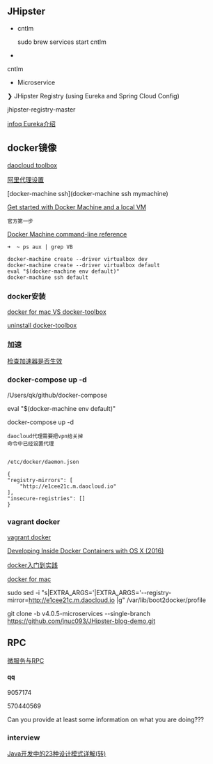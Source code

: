 ## JHipster

*	cntlm

	sudo brew services start cntlm

*

cntlm

*	Microservice

❯ JHipster Registry (using Eureka and Spring Cloud Config)

jhipster-registry-master

[infoq Eureka介绍](http://www.infoq.com/cn/news/2012/09/Eureka)

## docker镜像

[daocloud toolbox](https://get.daocloud.io/toolbox/)

[阿里代理设置](https://talk.ninghao.net/t/docker/3771)

[docker-machine ssh](docker-machine ssh mymachine)

[Get started with Docker Machine and a local VM](https://docs.docker.com/machine/get-started/)

	官方第一步
	
[Docker Machine command-line reference](https://docs.docker.com/machine/reference/)	

```
➜  ~ ps aux | grep VB

docker-machine create --driver virtualbox dev
docker-machine create --driver virtualbox default
eval "$(docker-machine env default)"
docker-machine ssh default
```

### docker安装

[docker for mac VS docker-toolbox](https://docs.docker.com/docker-for-mac/docker-toolbox/)

[uninstall docker-toolbox](https://docs.docker.com/toolbox/toolbox_install_mac/#how-to-uninstall-toolbox)

### 加速

[检查加速器是否生效
](https://yeasy.gitbooks.io/docker_practice/content/install/mirror.html)

### docker-compose up -d


/Users/qk/github/docker-compose

eval "$(docker-machine env default)"

docker-compose up -d

	daocloud代理需要把vpn给关掉
	命令中已经设置代理
	
	
	/etc/docker/daemon.json
	
	{
    "registry-mirrors": [
        "http://e1cee21c.m.daocloud.io"
    ],
    "insecure-registries": []
	}


### vagrant docker

[vagrant docker](http://wiki.11ten.net/Docker/%E5%9C%A8-os-x-%E4%B8%8A%E4%BD%BF%E7%94%A8-vagrant-%E5%92%8C-docker.html)

[Developing Inside Docker Containers with OS X (2016)](https://hharnisc.github.io/2016/06/16/developing-inside-docker-containers-with-osx-2016.html)

[docker入门到实践](https://yeasy.gitbooks.io/docker_practice/content/install/mirror.html)

[docker for mac](https://docs.docker.com/docker-for-mac/)



sudo sed -i "s|EXTRA_ARGS='|EXTRA_ARGS='--registry-mirror=http://e1cee21c.m.daocloud.io |g" /var/lib/boot2docker/profile

git clone -b v4.0.5-microservices --single-branch https://github.com/jnuc093/JHipster-blog-demo.git


## RPC

[微服务与RPC](http://dockone.io/article/2103)

#### qq

9057174

570440569

Can you provide at least some information on what you are doing???

### interview

[Java开发中的23种设计模式详解(转)](http://www.cnblogs.com/maowang1991/archive/2013/04/15/3023236.html)
